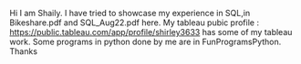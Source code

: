 Hi I am Shaily.
I have tried to showcase my experience in SQL,in Bikeshare.pdf and SQL_Aug22.pdf here.
My tableau pubic profile : https://public.tableau.com/app/profile/shirley3633 has some of my tableau work.
Some programs in python done by me are in FunProgramsPython.
Thanks
